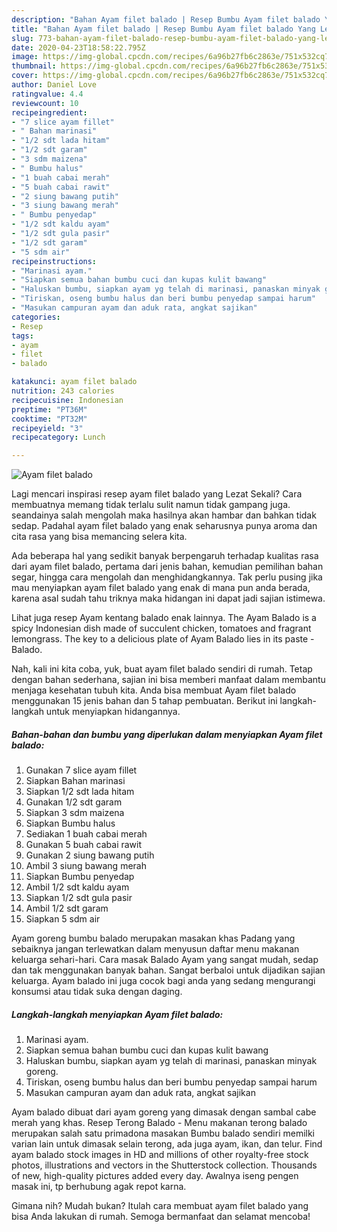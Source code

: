 ```yaml
---
description: "Bahan Ayam filet balado | Resep Bumbu Ayam filet balado Yang Lezat Sekali"
title: "Bahan Ayam filet balado | Resep Bumbu Ayam filet balado Yang Lezat Sekali"
slug: 773-bahan-ayam-filet-balado-resep-bumbu-ayam-filet-balado-yang-lezat-sekali
date: 2020-04-23T18:58:22.795Z
image: https://img-global.cpcdn.com/recipes/6a96b27fb6c2863e/751x532cq70/ayam-filet-balado-foto-resep-utama.jpg
thumbnail: https://img-global.cpcdn.com/recipes/6a96b27fb6c2863e/751x532cq70/ayam-filet-balado-foto-resep-utama.jpg
cover: https://img-global.cpcdn.com/recipes/6a96b27fb6c2863e/751x532cq70/ayam-filet-balado-foto-resep-utama.jpg
author: Daniel Love
ratingvalue: 4.4
reviewcount: 10
recipeingredient:
- "7 slice ayam fillet"
- " Bahan marinasi"
- "1/2 sdt lada hitam"
- "1/2 sdt garam"
- "3 sdm maizena"
- " Bumbu halus"
- "1 buah cabai merah"
- "5 buah cabai rawit"
- "2 siung bawang putih"
- "3 siung bawang merah"
- " Bumbu penyedap"
- "1/2 sdt kaldu ayam"
- "1/2 sdt gula pasir"
- "1/2 sdt garam"
- "5 sdm air"
recipeinstructions:
- "Marinasi ayam."
- "Siapkan semua bahan bumbu cuci dan kupas kulit bawang"
- "Haluskan bumbu, siapkan ayam yg telah di marinasi, panaskan minyak goreng."
- "Tiriskan, oseng bumbu halus dan beri bumbu penyedap sampai harum"
- "Masukan campuran ayam dan aduk rata, angkat sajikan"
categories:
- Resep
tags:
- ayam
- filet
- balado

katakunci: ayam filet balado 
nutrition: 243 calories
recipecuisine: Indonesian
preptime: "PT36M"
cooktime: "PT32M"
recipeyield: "3"
recipecategory: Lunch

---
```



![Ayam filet balado](https://img-global.cpcdn.com/recipes/6a96b27fb6c2863e/751x532cq70/ayam-filet-balado-foto-resep-utama.jpg)

Lagi mencari inspirasi resep ayam filet balado yang Lezat Sekali? Cara membuatnya memang tidak terlalu sulit namun tidak gampang juga. seandainya salah mengolah maka hasilnya akan hambar dan bahkan tidak sedap. Padahal ayam filet balado yang enak seharusnya punya aroma dan cita rasa yang bisa memancing selera kita.

Ada beberapa hal yang sedikit banyak berpengaruh terhadap kualitas rasa dari ayam filet balado, pertama dari jenis bahan, kemudian pemilihan bahan segar, hingga cara mengolah dan menghidangkannya. Tak perlu pusing jika mau menyiapkan ayam filet balado yang enak di mana pun anda berada, karena asal sudah tahu triknya maka hidangan ini dapat jadi sajian istimewa.

Lihat juga resep Ayam kentang balado enak lainnya. The Ayam Balado is a spicy Indonesian dish made of succulent chicken, tomatoes and fragrant lemongrass. The key to a delicious plate of Ayam Balado lies in its paste -Balado.


Nah, kali ini kita coba, yuk, buat ayam filet balado sendiri di rumah. Tetap dengan bahan sederhana, sajian ini bisa memberi manfaat dalam membantu menjaga kesehatan tubuh kita. Anda bisa membuat Ayam filet balado menggunakan 15 jenis bahan dan 5 tahap pembuatan. Berikut ini langkah-langkah untuk menyiapkan hidangannya.

<!--inarticleads1-->

##### Bahan-bahan dan bumbu yang diperlukan dalam menyiapkan Ayam filet balado:

1. Gunakan 7 slice ayam fillet
1. Siapkan  Bahan marinasi
1. Siapkan 1/2 sdt lada hitam
1. Gunakan 1/2 sdt garam
1. Siapkan 3 sdm maizena
1. Siapkan  Bumbu halus
1. Sediakan 1 buah cabai merah
1. Gunakan 5 buah cabai rawit
1. Gunakan 2 siung bawang putih
1. Ambil 3 siung bawang merah
1. Siapkan  Bumbu penyedap
1. Ambil 1/2 sdt kaldu ayam
1. Siapkan 1/2 sdt gula pasir
1. Ambil 1/2 sdt garam
1. Siapkan 5 sdm air


Ayam goreng bumbu balado merupakan masakan khas Padang yang sebaiknya jangan terlewatkan dalam menyusun daftar menu makanan keluarga sehari-hari. Cara masak Balado Ayam yang sangat mudah, sedap dan tak menggunakan banyak bahan. Sangat berbaloi untuk dijadikan sajian keluarga. Ayam balado ini juga cocok bagi anda yang sedang mengurangi konsumsi atau tidak suka dengan daging. 

<!--inarticleads2-->

##### Langkah-langkah menyiapkan Ayam filet balado:

1. Marinasi ayam.
1. Siapkan semua bahan bumbu cuci dan kupas kulit bawang
1. Haluskan bumbu, siapkan ayam yg telah di marinasi, panaskan minyak goreng.
1. Tiriskan, oseng bumbu halus dan beri bumbu penyedap sampai harum
1. Masukan campuran ayam dan aduk rata, angkat sajikan


Ayam balado dibuat dari ayam goreng yang dimasak dengan sambal cabe merah yang khas. Resep Terong Balado - Menu makanan terong balado merupakan salah satu primadona masakan Bumbu balado sendiri memilki varian lain untuk dimasak selain terong, ada juga ayam, ikan, dan telur. Find ayam balado stock images in HD and millions of other royalty-free stock photos, illustrations and vectors in the Shutterstock collection. Thousands of new, high-quality pictures added every day. Awalnya iseng pengen masak ini, tp berhubung agak repot karna. 

Gimana nih? Mudah bukan? Itulah cara membuat ayam filet balado yang bisa Anda lakukan di rumah. Semoga bermanfaat dan selamat mencoba!
